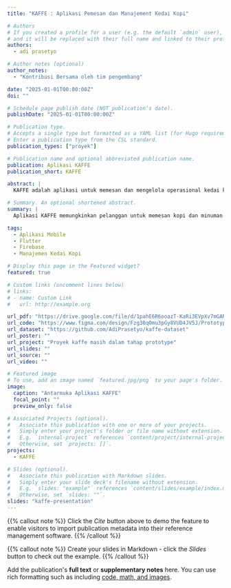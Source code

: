```yaml
---
title: "KAFFE : Aplikasi Pemesan dan Manajement Kedai Kopi"

# Authors
# If you created a profile for a user (e.g. the default `admin` user), write the username (folder name) here
# and it will be replaced with their full name and linked to their profile.
authors:
  - adi prasetyo

# Author notes (optional)
author_notes:
  - "Kontribusi Bersama oleh tim pengembang"

date: "2025-01-01T00:00:00Z"
doi: ""

# Schedule page publish date (NOT publication's date).
publishDate: "2025-01-01T00:00:00Z"

# Publication type.
# Accepts a single type but formatted as a YAML list (for Hugo requirements).
# Enter a publication type from the CSL standard.
publication_types: ["proyek"]

# Publication name and optional abbreviated publication name.
publication: Aplikasi KAFFE
publication_short: KAFFE

abstract: |
  KAFFE adalah aplikasi untuk memesan dan mengelola operasional kedai kopi. Aplikasi ini menyediakan antarmuka yang ramah pengguna bagi pelanggan untuk memesan minuman dan memungkinkan pemilik kedai kopi untuk menangani inventaris, pesanan, dan pembayaran secara efisien. Aplikasi ini dibangun menggunakan Flutter dan Firebase, memberikan pengalaman lintas platform bagi pengguna.

# Summary. An optional shortened abstract.
summary: |
  Aplikasi KAFFE memungkinkan pelanggan untuk memesan kopi dan minuman lainnya dengan mudah, sambil membantu pemilik kedai kopi mengelola operasional mereka secara efisien. Aplikasi ini dikembangkan dengan menggunakan teknologi aplikasi mobile modern dan layanan cloud untuk memastikan keandalan dan performa.

tags:
  - Aplikasi Mobile
  - Flutter
  - Firebase
  - Manajemen Kedai Kopi

# Display this page in the Featured widget?
featured: true

# Custom links (uncomment lines below)
# links:
# - name: Custom Link
#   url: http://example.org

url_pdf: "https://drive.google.com/file/d/1pahE6R6ooazT-KaRi3EVpXv7mGARRkSs/view?usp=drive_link"
url_code: "https://www.figma.com/design/Fzg30qOmu3pGy8VUD4JV5J/Prototype-Design-ui%2Fux-Application-Uka-Kaffe?node-id=0-1&p=f&t=aRAD5E681Nyj4Zho-0"
url_dataset: "https://github.com/AdiPrasetyo/kaffe-dataset"
url_poster: ""
url_project: "Proyek kaffe masih dalam tahap prototype"
url_slides: ""
url_source: ""
url_video: ""

# Featured image
# To use, add an image named `featured.jpg/png` to your page's folder.
image:
  caption: "Antarmuka Aplikasi KAFFE"
  focal_point: ""
  preview_only: false

# Associated Projects (optional).
#   Associate this publication with one or more of your projects.
#   Simply enter your project's folder or file name without extension.
#   E.g. `internal-project` references `content/project/internal-project/index.md`.
#   Otherwise, set `projects: []`.
projects:
  - KAFFE

# Slides (optional).
#   Associate this publication with Markdown slides.
#   Simply enter your slide deck's filename without extension.
#   E.g. `slides: "example"` references `content/slides/example/index.md`.
#   Otherwise, set `slides: ""`.
slides: "kaffe-presentation"
---
```


{{% callout note %}}
Click the _Cite_ button above to demo the feature to enable visitors to import publication metadata into their reference management software.
{{% /callout %}}

{{% callout note %}}
Create your slides in Markdown - click the _Slides_ button to check out the example.
{{% /callout %}}

Add the publication's **full text** or **supplementary notes** here. You can use rich formatting such as including [code, math, and images](https://docs.hugoblox.com/content/writing-markdown-latex/).

